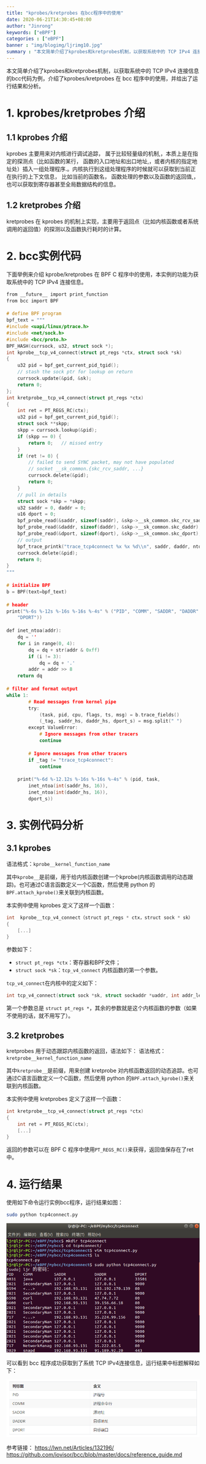 ```yaml
---
title: "kprobes/kretprobes 在bcc程序中的使用"
date: 2020-06-21T14:30:45+08:00
author: "Jinrong"
keywords: ["eBPF"]
categories : ["eBPF"]
banner : "img/blogimg/ljrimg10.jpg"
summary : "本文简单介绍了kprobes和kretprobes机制，以获取系统中的 TCP IPv4 连接信息的bcc代码为例，介绍了kprobes/kretprobes 在 bcc 程序中的使用，并给出了运行结果和分析。"
---
```


本文简单介绍了kprobes和kretprobes机制，以获取系统中的 TCP IPv4 连接信息的bcc代码为例，介绍了kprobes/kretprobes 在 bcc 程序中的使用，并给出了运行结果和分析。

# 1. kprobes/kretprobes 介绍
## 1.1 kprobes 介绍
kprobes 主要用来对内核进行调试追踪， 属于比较轻量级的机制,，本质上是在指定的探测点（比如函数的某行， 函数的入口地址和出口地址,，或者内核的指定地址处）插入一组处理程序.。内核执行到这组处理程序的时候就可以获取到当前正在执行的上下文信息， 比如当前的函数名， 函数处理的参数以及函数的返回值,，也可以获取到寄存器甚至全局数据结构的信息。
## 1.2 kretprobes 介绍
kretprobes 在 kprobes 的机制上实现，主要用于返回点（比如内核函数或者系统调用的返回值）的探测以及函数执行耗时的计算。

# 2. bcc实例代码 
下面举例来介绍 kprobe/kretprobes 在 BPF C 程序中的使用，本实例的功能为获取系统中的 TCP IPv4 连接信息。

```c
from __future__ import print_function
from bcc import BPF

# define BPF program
bpf_text = """
#include <uapi/linux/ptrace.h>
#include <net/sock.h>
#include <bcc/proto.h>
BPF_HASH(currsock, u32, struct sock *);
int kprobe__tcp_v4_connect(struct pt_regs *ctx, struct sock *sk)
{
	u32 pid = bpf_get_current_pid_tgid();
	// stash the sock ptr for lookup on return
	currsock.update(&pid, &sk);
	return 0;
};
int kretprobe__tcp_v4_connect(struct pt_regs *ctx)
{
	int ret = PT_REGS_RC(ctx);
	u32 pid = bpf_get_current_pid_tgid();
	struct sock **skpp;
	skpp = currsock.lookup(&pid);
	if (skpp == 0) {
		return 0;	// missed entry
	}
	if (ret != 0) {
		// failed to send SYNC packet, may not have populated
		// socket __sk_common.{skc_rcv_saddr, ...}
		currsock.delete(&pid);
		return 0;
	}
	// pull in details
	struct sock *skp = *skpp;
	u32 saddr = 0, daddr = 0;
	u16 dport = 0;
	bpf_probe_read(&saddr, sizeof(saddr), &skp->__sk_common.skc_rcv_saddr);
	bpf_probe_read(&daddr, sizeof(daddr), &skp->__sk_common.skc_daddr);
	bpf_probe_read(&dport, sizeof(dport), &skp->__sk_common.skc_dport);
	// output
	bpf_trace_printk("trace_tcp4connect %x %x %d\\n", saddr, daddr, ntohs(dport));
	currsock.delete(&pid);
	return 0;
}
"""

# initialize BPF
b = BPF(text=bpf_text)

# header
print("%-6s %-12s %-16s %-16s %-4s" % ("PID", "COMM", "SADDR", "DADDR",
    "DPORT"))

def inet_ntoa(addr):
	dq = ''
	for i in range(0, 4):
		dq = dq + str(addr & 0xff)
		if (i != 3):
			dq = dq + '.'
		addr = addr >> 8
	return dq

# filter and format output
while 1:
        # Read messages from kernel pipe
        try:
            (task, pid, cpu, flags, ts, msg) = b.trace_fields()
            (_tag, saddr_hs, daddr_hs, dport_s) = msg.split(" ")
        except ValueError:
            # Ignore messages from other tracers
            continue

        # Ignore messages from other tracers
        if _tag != "trace_tcp4connect":
            continue

	print("%-6d %-12.12s %-16s %-16s %-4s" % (pid, task,
	    inet_ntoa(int(saddr_hs, 16)),
	    inet_ntoa(int(daddr_hs, 16)),
	    dport_s))
```

# 3. 实例代码分析
## 3.1 kprobes
语法格式：``kprobe__kernel_function_name``

其中`kprobe__`是前缀，用于给内核函数创建一个kprobe(内核函数调用的动态跟踪)。也可通过C语言函数定义一个C函数，然后使用 python 的`BPF.attach_kprobe()`来关联到内核函数。

本实例中使用 kprobes 定义了这样一个函数：
```c
int  kprobe__tcp_v4_connect（struct pt_regs * ctx，struct sock * sk）
{
    [...]
}
```
参数如下：
- `struct pt_regs *ctx`：寄存器和BPF文件；
- `struct sock *sk`：`tcp_v4_connect` 内核函数的第一个参数。

`tcp_v4_connect`在内核中的定义如下：

```c
int tcp_v4_connect(struct sock *sk, struct sockaddr *uaddr, int addr_len);
```

第一个参数总是 `struct pt_regs *`，其余的参数就是这个内核函数的参数（如果不使用的话，就不用写了）。

## 3.2 kretprobes
kretprobes 用于动态跟踪内核函数的返回，语法如下：
语法格式：``kretprobe__kernel_function_name``

其中`kretprobe__`是前缀，用来创建 kretprobe 对内核函数返回的动态追踪。也可通过C语言函数定义一个C函数，然后使用 python 的`BPF.attach_kprobe()`来关联到内核函数。

本实例中使用 kretprobes 定义了这样一个函数：
```c
int kretprobe__tcp_v4_connect(struct pt_regs *ctx)
{
    int ret = PT_REGS_RC(ctx);
    [...]
}
```
返回的参数可以在 BPF C 程序中使用`PT_REGS_RC()`来获得，返回值保存在了ret中。
# 4. 运行结果
使用如下命令运行实例bcc程序，运行结果如图：
```bash
sudo python tcp4connect.py
```
![在这里插入图片描述](img/1.png)

可以看到 bcc 程序成功获取到了系统 TCP IPv4连接信息，运行结果中标题解释如下：

![](img/2.png)

参考链接：
https://lwn.net/Articles/132196/
https://github.com/iovisor/bcc/blob/master/docs/reference_guide.md